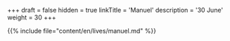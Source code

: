 +++
draft = false
hidden = true
linkTitle = 'Manuel'
description = '30 June'
weight = 30
+++

{{% include file="content/en/lives/manuel.md" %}}
